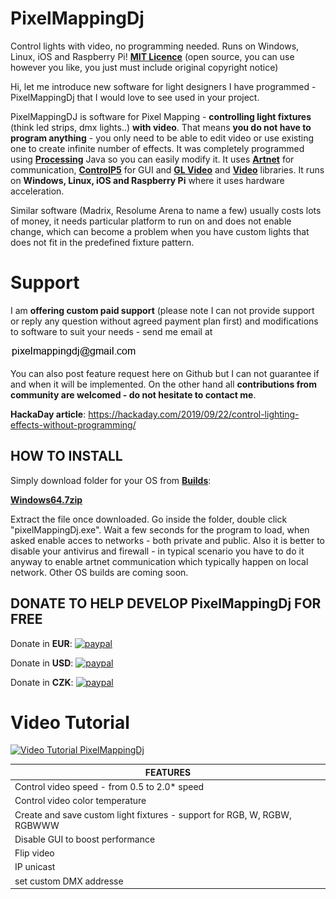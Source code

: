 # PixelMappingDj
Control lights with video, no programming needed. Runs on Windows, Linux, iOS and Raspberry Pi! [**MIT Licence**](/LICENCE.txt "licence") (open source, you can use however you like, you just must include original copyright notice)

Hi,
let me introduce new software for light designers I have programmed - PixelMappingDj that I would love to see used in your project.  

PixelMappingDJ is software for Pixel Mapping - **controlling light fixtures** (think led strips, dmx lights..) **with video**. That means **you do not have to program anything** - you only need to be able to edit video or use existing one to create infinite number of effects. It was completely programmed using [**Processing**](https://processing.org/ "Processing") Java so you can easily modify it. It uses [**Artnet**](https://github.com/cansik/artnet4j "Artnet") for communication, [**ControlP5**](http://www.sojamo.de/libraries/controlP5/ "ControlP5") for GUI and [**GL Video**](https://github.com/gohai/processing-glvideo "GLVideo") and [**Video**](http://processing.org/reference/libraries/video/index.html "Video") libraries. It runs on **Windows, Linux, iOS and Raspberry Pi** where it uses hardware acceleration.

Similar software (Madrix, Resolume Arena to name a few) usually costs lots of money, it needs particular platform to run on and does not enable change, which can become a problem when you have custom lights that does not fit in the predefined fixture pattern. 

# Support
I am **offering custom paid support** (please note I can not provide support or reply any question without agreed payment plan first) and modifications to software to suit your needs - send me email at

[![contact](linkme.gif)](http://trackmeifyoucan.com/index_v3.html "email")

You can also post feature request here on Github but I can not guarantee if and when it will be implemented. On the other hand all **contributions from community are welcomed - do not hesitate to contact me**.

**HackaDay article**: https://hackaday.com/2019/09/22/control-lighting-effects-without-programming/

## HOW TO INSTALL
Simply download folder for your OS from [**Builds**](https://github.com/trackme518/PixelMappingDj/tree/master/BUILDS "builds"):

[**Windows64.7zip**](https://github.com/trackme518/PixelMappingDj/raw/master/BUILDS/application.windows64.7z "WindowsBuild_v23")

Extract the file once downloaded. Go inside the folder, double click "pixelMappingDj.exe". Wait a few seconds for the program to load, when asked enable acces to networks - both private and public. Also it is better to disable your antivirus and firewall - in typical scenario you have to do it anyway to enable artnet communication which typically happen on local network. Other OS builds are coming soon.

## DONATE TO HELP DEVELOP PixelMappingDj FOR FREE

Donate in **EUR**: [![paypal](https://www.paypalobjects.com/en_US/i/btn/btn_donateCC_LG.gif)](https://www.paypal.com/cgi-bin/webscr?cmd=_s-xclick&hosted_button_id=AT9XKRYMPZUHL&source=url)

Donate in **USD**: [![paypal](https://www.paypalobjects.com/en_US/i/btn/btn_donateCC_LG.gif)](https://www.paypal.com/cgi-bin/webscr?cmd=_s-xclick&hosted_button_id=FBAYTNL2Z64QE&source=url)

Donate in **CZK**: [![paypal](https://www.paypalobjects.com/en_US/i/btn/btn_donateCC_LG.gif)](https://www.paypal.com/cgi-bin/webscr?cmd=_s-xclick&hosted_button_id=A4G7WAQR86QEQ&source=url)

# Video Tutorial
[![Video Tutorial PixelMappingDj](https://raw.githubusercontent.com/trackme518/PixelMappingDj/master/screenshot_v23.jpg)](http://www.youtube.com/watch?v=nLBP96LepWE)




FEATURES |
------------ |
Control video speed - from 0.5 to 2.0* speed |
Control video color temperature | 
Create and save custom light fixtures - support for RGB, W, RGBW, RGBWWW | 
Disable GUI to boost performance | 
Flip video | 
IP unicast | 
set custom DMX addresse | 


